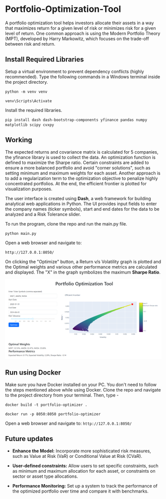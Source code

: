 # Portfolio-Optimization-Tool

A portfolio optimization tool helps investors allocate their assets in a way that maximizes return for a given level of risk or minimizes risk for a given level of return. One common approach is using the Modern Portfolio Theory (MPT), developed by Harry Markowitz, which focuses on the trade-off between risk and return.

## Install Required Libraries

Setup a virtual environment to prevent dependency conflicts (highly recommended). Type the following commands in a Windows terminal inside the project directory.
```
python -m venv venv
```
```
venv\Scripts\Activate
```
Install the required libraries.
```
pip install dash dash-bootstrap-components yfinance pandas numpy matplotlib scipy cvxpy
```

## Working 

The expected returns and covariance matrix is calculated for 5 companies, the yfinance library is used to collect the data. An optimization function is defined to maximize the Sharpe ratio. Certain constraints are added to ensure a more balanced portfolio and avoid "corner solutions", such as setting minimum and maximum weights for each asset. Another approach is to add a regularization term to the optimization objective to penalize highly concentrated portfolios. At the end, the efficient frontier is plotted for visualization purposes.

The user interface is created using **Dash**, a web framework for building analytical web applications in Python. The UI provides input fields to enter the company names (ticker symbols), start and end dates for the data to be analyzed and a Risk Tolerance slider.

To run the program, clone the repo and run the main.py file.
```
python main.py
```
Open a web browser and navigate to:
```
http://127.0.0.1:8050/
```

On clicking the "Optimize" button, a Return v/s Volatility graph is plotted and the Optimal weights and various other performance metrics are calculated and displayed. The "X" in the graph symbolizes the maximum **Sharpe Ratio**.

![UI screenshot](./User%20Interface.png)

## Run using Docker

Make sure you have Docker installed on your PC. You don't need to follow the steps mentioned above while using Docker. Clone the repo and navigate to the project directory from your terminal. Then, type -
```
docker build -t portfolio-optimizer .
```
```
docker run -p 8050:8050 portfolio-optimizer
```

Open a web browser and navigate to: ```http://127.0.0.1:8050/ ```

## Future updates

- **Enhance the Model:** Incorporate more sophisticated risk measures, such as Value at Risk (VaR) or Conditional Value at Risk (CVaR).

- **User-defined constraints:** Allow users to set specific constraints, such as minimum and maximum allocation for each asset, or constraints on sector or asset type allocations.

- **Performance Monitoring:** Set up a system to track the performance of the optimized portfolio over time and compare it with benchmarks.